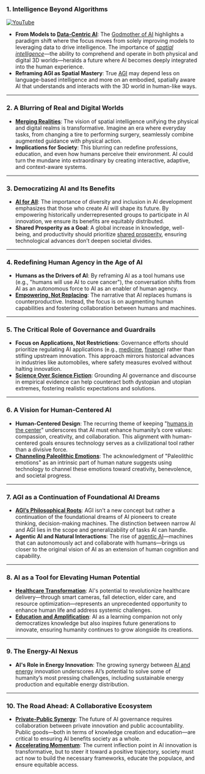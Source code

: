 ### **1. Intelligence Beyond Algorithms**

[![YouTube](https://img.shields.io/badge/YouTube-0jMgskLxw3s-red?logo=youtube&logoColor=white)](https://youtu.be/0jMgskLxw3s)

- **From Models to [Data-Centric AI](/literary_products/joes_notes/DATA_CENTRIC_AI.md)**: The [Godmother of AI](https://youtu.be/0jMgskLxw3s) highlights a paradigm shift where the focus moves from solely improving models to leveraging data to drive intelligence. The importance of *[spatial intelligence](/literary_products/joes_notes/SPATIAL_INTELLIGENCE.md)*—the ability to comprehend and operate in both physical and digital 3D worlds—heralds a future where AI becomes deeply integrated into the human experience.
- **Reframing AGI as Spatial Mastery**: True [AGI](/literary_products/joes_notes/AGI.md) may depend less on language-based intelligence and more on an embodied, spatially aware AI that understands and interacts with the 3D world in human-like ways.

---

### **2. A Blurring of Real and Digital Worlds**
- **[Merging Realities](/literary_products/joes_notes/MERGING_REALITIES.md)**: The vision of spatial intelligence unifying the physical and digital realms is transformative. Imagine an era where everyday tasks, from changing a tire to performing surgery, seamlessly combine augmented guidance with physical action.
- **Implications for Society**: This blurring can redefine professions, education, and even how humans perceive their environment. AI could turn the mundane into extraordinary by creating interactive, adaptive, and context-aware systems.

---

### **3. Democratizing AI and Its Benefits**
- **[AI for All](/literary_products/joes_notes/AI_FOR_ALL.md)**: The importance of diversity and inclusion in AI development emphasizes that those who create AI will shape its future. By empowering historically underrepresented groups to participate in AI innovation, we ensure its benefits are equitably distributed.
- **Shared Prosperity as a Goal**: A global increase in knowledge, well-being, and productivity should prioritize [shared prosperity](/literary_products/joes_notes/SHARED_PROSPERITY.md), ensuring technological advances don’t deepen societal divides.

---

### **4. Redefining Human Agency in the Age of AI**
- **Humans as the Drivers of AI**: By reframing AI as a tool humans use (e.g., "humans will use AI to cure cancer"), the conversation shifts from AI as an autonomous force to AI as an enabler of human agency.
- **[Empowering, Not Replacing](/literary_products/joes_notes/EMPOWERING_AGENCY.md)**: The narrative that AI replaces humans is counterproductive. Instead, the focus is on augmenting human capabilities and fostering collaboration between humans and machines.

---

### **5. The Critical Role of Governance and Guardrails**
- **Focus on Applications, Not Restrictions**: Governance efforts should prioritize regulating AI applications (e.g., [medicine](/literary_products/joes_notes/MEDICINE.md), [finance](/literary_products/joes_notes/FINANCIAL_SYSTEMS.md)) rather than stifling upstream innovation. This approach mirrors historical advances in industries like automobiles, where safety measures evolved without halting innovation.
- **[Science Over Science Fiction](/literary_products/joes_notes/SCIENCE_OVER_FICTION.md)**: Grounding AI governance and discourse in empirical evidence can help counteract both dystopian and utopian extremes, fostering realistic expectations and solutions.

---

### **6. A Vision for Human-Centered AI**
- **Human-Centered Design**: The recurring theme of keeping "[humans in the center](/literary_products/joes_notes/HUMAN_CENTERED_AI.md)" underscores that AI must enhance humanity’s core values: compassion, creativity, and collaboration. This alignment with human-centered goals ensures technology serves as a civilizational tool rather than a divisive force.
- **[Channeling Paleolithic Emotions](/literary_products/joes_notes/PALEOLITHIC_EMOTIONS.md)**: The acknowledgment of "Paleolithic emotions" as an intrinsic part of human nature suggests using technology to channel these emotions toward creativity, benevolence, and societal progress.

---

### **7. AGI as a Continuation of Foundational AI Dreams**
- **[AGI’s Philosophical Roots](/literary_products/joes_notes/AGI_HISTORY.md)**: AGI isn’t a new concept but rather a continuation of the foundational dreams of AI pioneers to create thinking, decision-making machines. The distinction between narrow AI and AGI lies in the scope and generalizability of tasks AI can handle.
- **Agentic AI and Natural Interactions**: The rise of [agentic AI](/literary_products/joes_notes/AGENTIC_AI.md)—machines that can autonomously act and collaborate with humans—brings us closer to the original vision of AI as an extension of human cognition and capability.

---

### **8. AI as a Tool for Elevating Human Potential**
- **[Healthcare Transformation](/literary_products/joes_notes/HEALTHCARE_TRANSFORMATION.md)**: AI's potential to revolutionize healthcare delivery—through smart cameras, fall detection, elder care, and resource optimization—represents an unprecedented opportunity to enhance human life and address systemic challenges.
- **[Education and Amplification](/literary_products/joes_notes/EDUCATION_AMPLIFICATION.md)**: AI as a learning companion not only democratizes knowledge but also inspires future generations to innovate, ensuring humanity continues to grow alongside its creations.

---

### **9. The Energy-AI Nexus**
- **AI's Role in Energy Innovation**: The growing synergy between [AI and energy](/literary_products/joes_notes/AI_ENERGY_NEXUS.md) innovation underscores AI’s potential to solve some of humanity’s most pressing challenges, including sustainable energy production and equitable energy distribution.

---

### **10. The Road Ahead: A Collaborative Ecosystem**
- **[Private-Public Synergy](/literary_products/joes_notes/PRIVATE_PUBLIC_SYNERGY.md)**: The future of AI governance requires collaboration between private innovation and public accountability. Public goods—both in terms of knowledge creation and education—are critical to ensuring AI benefits society as a whole.
- **[Accelerating Momentum](/literary_products/joes_notes/ACCELERATING_MOMENTUM.md)**: The current inflection point in AI innovation is transformative, but to steer it toward a positive trajectory, society must act now to build the necessary frameworks, educate the populace, and ensure equitable access.

